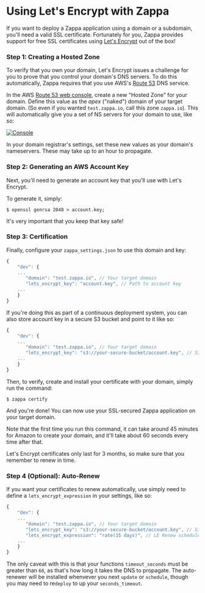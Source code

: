 # Using Let's Encrypt with Zappa

If you want to deploy a Zappa application using a domain or a subdomain, you'll need a valid SSL certificate. Fortunately for you, Zappa provides support for free SSL certificates using [Let's Encrypt](https://letsencrypt.org/) out of the box!

### Step 1: Creating a Hosted Zone

To verify that you own your domain, Let's Encrypt issues a challenge for you to prove that you control your domain's DNS servers. To do this automatically, Zappa requires that you use AWS's [Route 53](https://aws.amazon.com/route53/) DNS service.

In the AWS [Route 53 web console](https://console.aws.amazon.com/route53/), create a new "Hosted Zone" for your domain. Define this value as the _apex_ ("naked") domain of your target domain. (So even if you wanted `test.zappa.io`, call this zone `zappa.io`). This will automatically give you a set of NS servers for your domain to use, like so:

[![Console](http://i.imgur.com/1DflCR4.png)](https://console.aws.amazon.com/route53/)

In your domain registrar's settings, set these new values as your domain's nameservers. These may take up to an hour to propagate.

### Step 2: Generating an AWS Account Key

Next, you'll need to generate an account key that you'll use with Let's Encrypt.

To generate it, simply:

```
$ openssl genrsa 2048 > account.key; 
```

It's very important that you keep that key safe!

### Step 3: Certification

Finally, configure your `zappa_settings.json` to use this domain and key:

```javascript
{
    "dev": {
    ...
       "domain": "test.zappa.io", // Your target domain
       "lets_encrypt_key": "account.key", // Path to account key
    ...
    }
}
```

If you're doing this as part of a continuous deployment system, you can also store account key in a secure S3 bucket and point to it like so:

```javascript
{
    "dev": {
    ...
       "domain": "test.zappa.io", // Your target domain
       "lets_encrypt_key": "s3://your-secure-bucket/account.key", // S3 Path to account key
    ...
    }
}
```

Then, to verify, create and install your certificate with your domain, simply run the command:

```
$ zappa certify
```

And you're done! You can now use your SSL-secured Zappa application on your target domain.

Note that the first time you run this command, it can take around 45 minutes for Amazon to create your domain, and it'll take about 60 seconds every time after that.

Let's Encrypt certificates only last for 3 months, so make sure that you remember to renew in time.

### Step 4 (Optional): Auto-Renew

If you want your certificates to renew automatically, use simply need to define a `lets_encrypt_expression` in your settings, like so:

```javascript
{
    "dev": {
    ...
       "domain": "test.zappa.io", // Your target domain
       "lets_encrypt_key": "s3://your-secure-bucket/account.key", // S3 Path to account key
       "lets_encrypt_expression": "rate(15 days)", // LE Renew schedule
    ...
    }
}
```

The only caveat with this is that your functions `timeout_seconds` must be greater than `60`, as that's how long it takes the DNS to propagate. The auto-renewer will be installed whenvever you next `update` or `schedule`, though you may need to re`deploy` to up your `seconds_timeout`.
